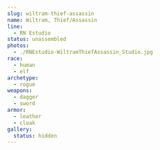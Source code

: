 ```yaml
---
slug: wiltram-thief-assassin
name: Wiltram, Thief/Assassin
line:
  - RN Estudio
status: unassembled
photos:
  - ./RNEstudio-WiltramThiefAssassin_Studio.jpg
race:
  - human
  - elf
archetype:
  - rogue
weapons:
  - dagger
  - sword
armor:
  - leather
  - cloak
gallery:
  status: hidden
---
```


